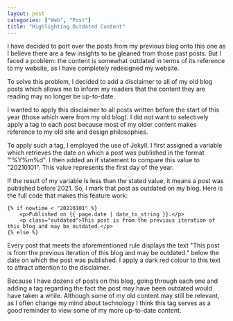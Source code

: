 ```yaml
---
layout: post
categories: ["Web", "Post"]
title: "Highlighting Outdated Content"
---
```


I have decided to port over the posts from my previous blog onto this one as I believe there are a few insights to be gleaned from those past posts. But I faced a problem: the content is somewhat outdated in terms of its reference to my website, as I have completely redesigned my website.

To solve this problem, I decided to add a disclaimer to all of my old blog posts which allows me to inform my readers that the content they are reading may no longer be up-to-date.

I wanted to apply this disclaimer to all posts written before the start of this year (those which were from my old blog). I did not want to selectively apply a tag to each post because most of my older content makes reference to my old site and design philosophies.

To apply such a tag, I employed the use of Jekyll. I first assigned a variable which retrieves the date on which a post was published in the format "'%Y%m%d". I then added an if statement to compare this value to "20210101". This value represents the first day of the year.

If the result of my variable is less than the stated value, it means a post was published before 2021. So, I mark that post as outdated on my blog. Here is the full code that makes this feature work:

```
{% if nowtime < "20210101" %}
	<p>Published on {{ page.date | date_to_string }}.</p>
	<p class="outdated">This post is from the previous iteration of this blog and may be outdated.</p>
{% else %}
```

Every post that meets the aforementioned rule displays the text "This post is from the previous iteration of this blog and may be outdated." below the date on which the post was published. I apply a dark red colour to this text to attract attention to the disclaimer.

Because I have dozens of posts on this blog, going through each one and adding a tag regarding the fact the post may have been outdated would have taken a while. Although some of my old content may still be relevant, as I often change my mind about technology I think this tag serves as a good reminder to view some of my more up-to-date content.